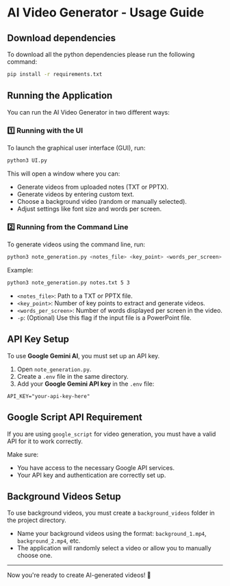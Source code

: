 # AI Video Generator - Usage Guide

## Download dependencies 
To download all the python dependencies please run the following command:
```bash
pip install -r requirements.txt
```

## Running the Application

You can run the AI Video Generator in two different ways:

### 1️⃣ Running with the UI
To launch the graphical user interface (GUI), run:
```bash
python3 UI.py
```
This will open a window where you can:
- Generate videos from uploaded notes (TXT or PPTX).
- Generate videos by entering custom text.
- Choose a background video (random or manually selected).
- Adjust settings like font size and words per screen.

### 2️⃣ Running from the Command Line
To generate videos using the command line, run:
```bash
python3 note_generation.py <notes_file> <key_point> <words_per_screen> [-p]
```
Example:
```bash
python3 note_generation.py notes.txt 5 3
```
- `<notes_file>`: Path to a TXT or PPTX file.
- `<key_point>`: Number of key points to extract and generate videos.
- `<words_per_screen>`: Number of words displayed per screen in the video.
- `-p`: (Optional) Use this flag if the input file is a PowerPoint file.

## API Key Setup
To use **Google Gemini AI**, you must set up an API key.

1. Open `note_generation.py`.
2. Create a `.env` file in the same directory.
3. Add your **Google Gemini API key** in the `.env` file:
```env
API_KEY="your-api-key-here"
```

## Google Script API Requirement
If you are using `google_script` for video generation, you must have a valid API for it to work correctly.

Make sure:
- You have access to the necessary Google API services.
- Your API key and authentication are correctly set up.

## Background Videos Setup
To use background videos, you must create a `background_videos` folder in the project directory. 
- Name your background videos using the format: `background_1.mp4`, `background_2.mp4`, etc.
- The application will randomly select a video or allow you to manually choose one.

---
Now you're ready to create AI-generated videos! 🚀

